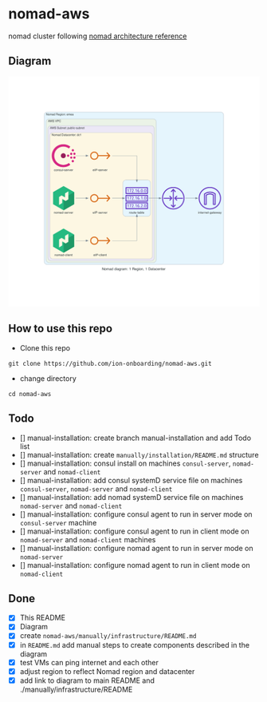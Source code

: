 # nomad-aws
nomad cluster following [nomad architecture reference](https://learn.hashicorp.com/tutorials/nomad/production-reference-architecture-vm-with-consul?in=nomad/enterprise)

## Diagram
![](./diagram/nomad-aws-diagram.png)

## How to use this repo
- Clone this repo
```
git clone https://github.com/ion-onboarding/nomad-aws.git
```

- change directory
```
cd nomad-aws
```

## Todo
- [] manual-installation: create branch manual-installation and add Todo list
- [] manual-installation: create `manually/installation/README.md` structure
- [] manual-installation: consul install on machines `consul-server`, `nomad-server` and `nomad-client`
- [] manual-installation: add consul systemD service file on machines `consul-server`, `nomad-server` and `nomad-client`
- [] manual-installation: add nomad systemD service file on machines `nomad-server` and `nomad-client`
- [] manual-installation: configure consul agent to run in server mode on `consul-server` machine
- [] manual-installation: configure consul agent to run in client mode on `nomad-server` and `nomad-client` machines
- [] manual-installation: configure nomad agent to run in server mode on `nomad-server`
- [] manual-installation: configure nomad agent to run in client mode on `nomad-client`


## Done
- [x] This README
- [x] Diagram
- [x] create `nomad-aws/manually/infrastructure/README.md`
- [x] in `README.md` add manual steps to create components described in the diagram
- [x] test VMs can ping internet and each other
- [x] adjust region to reflect Nomad region and datacenter
- [x] add link to diagram to main README and ./manually/infrastructure/README
